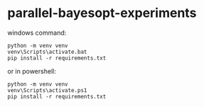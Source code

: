 # parallel-bayesopt-experiments
 
 windows command:

 ```
python -m venv venv
venv\Scripts\activate.bat
pip install -r requirements.txt
```

or in powershell:
 ```
python -m venv venv
venv\Scripts\activate.ps1
pip install -r requirements.txt
```
